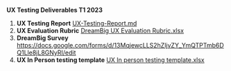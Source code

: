 **UX Testing Deliverables T1 2023**

1. **UX Testing Report**
   [UX-Testing-Report.md](https://github.com/thoth-tech/documentation/files/11507287/UX-Testing-Report.md)
   <br/>
2. **UX Evaluation Rubric**
   [DreamBig UX Evaluation Rubric.xlsx](https://github.com/thoth-tech/documentation/files/11507289/DreamBig.UX.Evaluation.Rubric.xlsx)
3. **DreamBig Survey**
   https://docs.google.com/forms/d/13MqjewcLLS2hZljvZY_YmQTPTmb6DQ1Lle8jL8GNyRI/edit
4. **UX In Person testing template**
   [UX In person testing template.xlsx](https://github.com/thoth-tech/documentation/files/11507286/UX.In.person.testing.template.xlsx)
   <br/>
